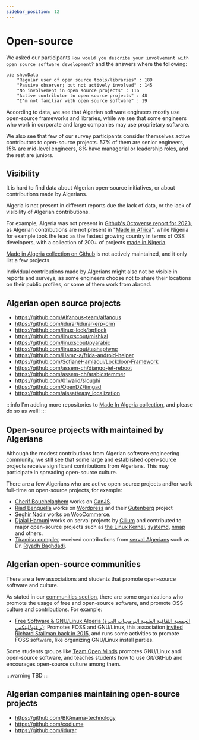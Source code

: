 ```yaml
---
sidebar_position: 12
---
```


# Open-source

We asked our participants `How would you describe your involvement with open source software development?` and the answers where the following:

```mermaid
pie showData
    "Regular user of open source tools/libraries" : 189
    "Passive observer; but not actively involved" : 145
    "No involvement in open source projects" : 116
    "Active contributor to open source projects" : 48
    "I'm not familiar with open source software" : 19
```

According to data, we see that Algerian software engineers mostly use open-source frameworks and libraries, while we see that some engineers who work in corporate and large companies may use proprietary software.

We also see that few of our survey participants consider themselves active contributors to open-source projects. 57% of them are senior engineers, 15% are mid-level engineers, 8% have managerial or leadership roles, and the rest are juniors.

## Visibility

It is hard to find data about Algerian open-source initiatives, or about contributions made by Algerians.

Algeria is not present in different reports due the lack of data, or the lack of visibility of Algerian contributions.

For example, Algeria was not present in [Github's Octoverse report for 2023](https://github.blog/2023-11-08-the-state-of-open-source-and-ai/#fastest-growing-developer-communities-in-africa), as Algerian contributions are not present in "[Made in Africa](https://github.com/collections/made-in-africa)", while Nigeria for example took the lead as the fastest growing country in terms of OSS developers, with a collection of 200+ of projects [made in Nigeria](https://github.com/acekyd/made-in-nigeria).

[Made in Algeria collection on Github](https://github.com/collections/made-in-algeria) is not actively maintained, and it only list a few projects.

Individual contributions made by Algerians might also not be visible in reports and surveys, as some engineers choose not to share their locations on their public profiles, or some of them work from abroad.

## Algerian open source projects

- https://github.com/Alfanous-team/alfanous
- https://github.com/idurar/idurar-erp-crm
- https://github.com/linux-lock/bpflock
- https://github.com/linuxscout/mishkal
- https://github.com/linuxscout/pyarabic
- https://github.com/linuxscout/tashaphyne
- https://github.com/Hamz-a/frida-android-helper
- https://github.com/SofianeHamlaoui/Lockdoor-Framework
- https://github.com/assem-ch/django-jet-reboot
- https://github.com/assem-ch/arabicstemmer
- https://github.com/01walid/sloughi
- https://github.com/OpenDZ/timgad
- https://github.com/aissat/easy_localization

:::info
I'm adding more repositories to [Made In Algeria collection](https://github.com/github/explore/pull/4279), and please do so as well!
:::

## Open-source projects with maintained by Algerians

Although the modest contributions from Algerian software engineering community, we still see that some large and established open-source projects receive significant contributions from Algerians. This may participate in spreading open-source culture.

There are a few Algerians who are active open-source projects and/or work full-time on open-source projects, for example:

- [Cherif Bouchelaghem](https://github.com/cherifGsoul) works on [CanJS](https://github.com/canjs).
- [Riad Benguella](https://github.com/youknowriad) works on [Wordpress](https://github.com/wordpress) and their [Gutenberg](https://github.com/WordPress/gutenberg) project
- [Seghir Nadir](https://github.com/senadir) works on  [WooCommerce](https://github.com/woocommerce/woocommerce).
- [Djalal Harouni](https://github.com/tixxdz) works on serval projects by [Cilium](https://github.com/cilium) and contributed to major open-source projects such as [the Linux Kernel](https://github.com/torvalds/linux), [systemd](https://github.com/systemd/systemd), [nmap](https://nmap.org/) and others.
- [Tiramisu compiler](https://github.com/Tiramisu-Compiler/tiramisu) received contributions from [serval Algerians](https://github.com/Tiramisu-Compiler/tiramisu/blob/master/CONTRIBUTORS) such as Dr. [Riyadh Baghdadi](https://github.com/rbaghdadi).

## Algerian open-source communities

There are a few associations and students that promote open-source software and culture.

As stated in our [communities section](/docs/insights/communities.md), there are some organizations who promote the usage of free and open-source software, and promote OSS culture and contributions. For example:

- [Free Software & GNU/Linux Algeria (الجمعية الثقافية العلمية البرمجيات الحرة و غنو/لينكس)](https://www.facebook.com/fsgla): Promotes FOSS and GNU/Linux, this association [invited Richard Stallman back in 2015](https://www.fsf.org/events/rms-20150205-djelfa), and runs some activities to promote FOSS software, like organizing GNU/Linux install parties.

Some students groups like [Team Open Minds](https://github.com/open-minds/) promotes GNU/Linux and open-source software, and teaches students how to use Git/GitHub and encourages open-source culture among them.

:::warning
TBD
:::


## Algerian companies maintaining open-source projects

- https://github.com/BIGmama-technology
- https://github.com/codiume
- https://github.com/idurar

